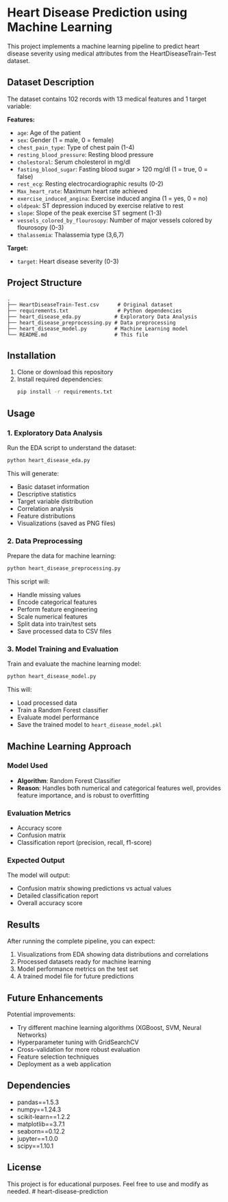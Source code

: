 # Heart Disease Prediction using Machine Learning

This project implements a machine learning pipeline to predict heart disease severity using medical attributes from the HeartDiseaseTrain-Test dataset.

## Dataset Description

The dataset contains 102 records with 13 medical features and 1 target variable:

**Features:**
- `age`: Age of the patient
- `sex`: Gender (1 = male, 0 = female)
- `chest_pain_type`: Type of chest pain (1-4)
- `resting_blood_pressure`: Resting blood pressure
- `cholestoral`: Serum cholesterol in mg/dl
- `fasting_blood_sugar`: Fasting blood sugar > 120 mg/dl (1 = true, 0 = false)
- `rest_ecg`: Resting electrocardiographic results (0-2)
- `Max_heart_rate`: Maximum heart rate achieved
- `exercise_induced_angina`: Exercise induced angina (1 = yes, 0 = no)
- `oldpeak`: ST depression induced by exercise relative to rest
- `slope`: Slope of the peak exercise ST segment (1-3)
- `vessels_colored_by_flourosopy`: Number of major vessels colored by flourosopy (0-3)
- `thalassemia`: Thalassemia type (3,6,7)

**Target:**
- `target`: Heart disease severity (0-3)

## Project Structure

```
.
├── HeartDiseaseTrain-Test.csv      # Original dataset
├── requirements.txt                # Python dependencies
├── heart_disease_eda.py           # Exploratory Data Analysis
├── heart_disease_preprocessing.py # Data preprocessing
├── heart_disease_model.py         # Machine Learning model
└── README.md                      # This file
```

## Installation

1. Clone or download this repository
2. Install required dependencies:
   ```bash
   pip install -r requirements.txt
   ```

## Usage

### 1. Exploratory Data Analysis
Run the EDA script to understand the dataset:
```bash
python heart_disease_eda.py
```

This will generate:
- Basic dataset information
- Descriptive statistics
- Target variable distribution
- Correlation analysis
- Feature distributions
- Visualizations (saved as PNG files)

### 2. Data Preprocessing
Prepare the data for machine learning:
```bash
python heart_disease_preprocessing.py
```

This script will:
- Handle missing values
- Encode categorical features
- Perform feature engineering
- Scale numerical features
- Split data into train/test sets
- Save processed data to CSV files

### 3. Model Training and Evaluation
Train and evaluate the machine learning model:
```bash
python heart_disease_model.py
```

This will:
- Load processed data
- Train a Random Forest classifier
- Evaluate model performance
- Save the trained model to `heart_disease_model.pkl`

## Machine Learning Approach

### Model Used
- **Algorithm**: Random Forest Classifier
- **Reason**: Handles both numerical and categorical features well, provides feature importance, and is robust to overfitting

### Evaluation Metrics
- Accuracy score
- Confusion matrix
- Classification report (precision, recall, f1-score)

### Expected Output
The model will output:
- Confusion matrix showing predictions vs actual values
- Detailed classification report
- Overall accuracy score

## Results

After running the complete pipeline, you can expect:
1. Visualizations from EDA showing data distributions and correlations
2. Processed datasets ready for machine learning
3. Model performance metrics on the test set
4. A trained model file for future predictions

## Future Enhancements

Potential improvements:
- Try different machine learning algorithms (XGBoost, SVM, Neural Networks)
- Hyperparameter tuning with GridSearchCV
- Cross-validation for more robust evaluation
- Feature selection techniques
- Deployment as a web application

## Dependencies

- pandas==1.5.3
- numpy==1.24.3
- scikit-learn==1.2.2
- matplotlib==3.7.1
- seaborn==0.12.2
- jupyter==1.0.0
- scipy==1.10.1

## License

This project is for educational purposes. Feel free to use and modify as needed.
#   h e a r t - d i s e a s e - p r e d i c t i o n  
 